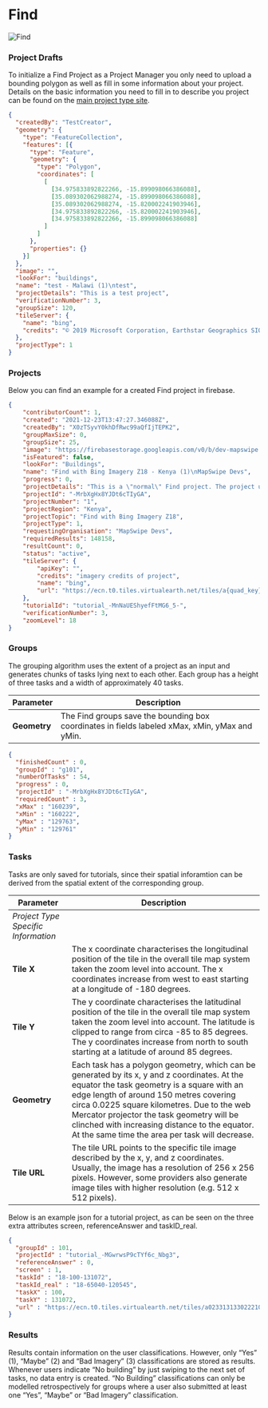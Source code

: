 # Find

![Find](_static/img/data_structure-firebase-1.svg)

### Project Drafts

To initialize a Find Project as a Project Manager you only need to upload a bounding polygon as well as fill in some information about your project.
Details on the basic information you need to fill in to describe you project can be found on the [main project type site](project_type.html).

```json
{
  "createdBy": "TestCreator",
  "geometry": {
    "type": "FeatureCollection",
    "features": [{
      "type": "Feature",
      "geometry": {
        "type": "Polygon",
        "coordinates": [
          [
            [34.975833892822266, -15.899098066386088],
            [35.089302062988274, -15.899098066386088],
            [35.089302062988274, -15.820002241903946],
            [34.975833892822266, -15.820002241903946],
            [34.975833892822266, -15.899098066386088]
          ]
        ]
      },
      "properties": {}
    }]
  },
  "image": "",
  "lookFor": "buildings",
  "name": "test - Malawi (1)\ntest",
  "projectDetails": "This is a test project",
  "verificationNumber": 3,
  "groupSize": 120,
  "tileServer": {
    "name": "bing",
    "credits": "© 2019 Microsoft Corporation, Earthstar Geographics SIO"
  },
  "projectType": 1
}
```

### Projects
Below you can find an example for a created Find project in firebase.

```json
{
	"contributorCount": 1,
	"created": "2021-12-23T13:47:27.346088Z",
	"createdBy": "X0zTSyvY0khDfRwc99aQfIjTEPK2",
	"groupMaxSize": 0,
	"groupSize": 25,
	"image": "https://firebasestorage.googleapis.com/v0/b/dev-mapswipe.appspot.com/o/projectImages%2Fbuildarea.png?alt=media&token=07505c0e-0f80-454c-b446-9b82a73d9d3e",
	"isFeatured": false,
	"lookFor": "Buildings",
	"name": "Find with Bing Imagery Z18 - Kenya (1)\nMapSwipe Devs",
	"progress": 0,
	"projectDetails": "This is a \"normal\" Find project. The project uses Bing Imagery at zoom level 18",
	"projectId": "-MrbXgHx8YJDt6cTIyGA",
	"projectNumber": "1",
	"projectRegion": "Kenya",
	"projectTopic": "Find with Bing Imagery Z18",
	"projectType": 1,
	"requestingOrganisation": "MapSwipe Devs",
	"requiredResults": 148158,
	"resultCount": 0,
	"status": "active",
	"tileServer": {
		"apiKey": "",
		"credits": "imagery credits of project",
		"name": "bing",
		"url": "https://ecn.t0.tiles.virtualearth.net/tiles/a{quad_key}.jpeg?g=1&token={key}"
	},
	"tutorialId": "tutorial_-MnNaUEShyefFtMG6_5-",
	"verificationNumber": 3,
	"zoomLevel": 18
}
```

### Groups

The grouping algorithm uses the extent of a project as an input and generates chunks of tasks lying next to each other. 
Each group has a height of three tasks and a width of approximately 40 tasks.

| Parameter    | Description                                                                                          |
|--------------|------------------------------------------------------------------------------------------------------|
| **Geometry** | The Find groups save the bounding box coordinates in fields labeled xMax, xMin, yMax and yMin. |

```json
{
  "finishedCount" : 0,
  "groupId" : "g101",
  "numberOfTasks" : 54,
  "progress" : 0,
  "projectId" : "-MrbXgHx8YJDt6cTIyGA",
  "requiredCount" : 3,
  "xMax" : "160239",
  "xMin" : "160222",
  "yMax" : "129763",
  "yMin" : "129761"
}
```

### Tasks

Tasks are only saved for tutorials, since their spatial inforamtion can be derived from the spatial extent of the corresponding group.

| Parameter                           | Description                                                                                                                                                                                                                                                                                                                                                                            |
|-------------------------------------|----------------------------------------------------------------------------------------------------------------------------------------------------------------------------------------------------------------------------------------------------------------------------------------------------------------------------------------------------------------------------------------|
| *Project Type Specific Information* |                                                                                                                                                                                                                                                                                                                                                                                        |
| **Tile X**                          | The x coordinate characterises the longitudinal position of the tile in the overall tile map system taken the zoom level into account. The x coordinates increase from west to east starting at a longitude of -180 degrees.                                                                                                                                                           |
| **Tile Y**                          | The y coordinate characterises the latitudinal position of the tile in the overall tile map system taken the zoom level into account. The latitude is clipped to range from circa -85 to 85 degrees. The y coordinates increase from north to south starting at a latitude of around 85 degrees.                                                                                       |
| **Geometry**                        | Each task has a polygon geometry, which can be generated by its x, y and z coordinates. At the equator the task geometry is a square with an edge length of around 150 metres covering circa 0.0225 square kilometres. Due to the web Mercator projector the task geometry will be clinched with increasing distance to the equator. At the same time the area per task will decrease. |
| **Tile URL**                        | The tile URL points to the specific tile image described by the x, y, and z coordinates. Usually, the image has a resolution of 256 x 256 pixels. However, some providers also generate image tiles with higher resolution (e.g. 512 x 512 pixels).                                                                                                                                    |

Below is an example json for a tutorial project, as can be seen on the three extra attributes screen, referenceAnswer and taskID_real.
```json
{
  "groupId" : 101,
  "projectId" : "tutorial_-MGwrwsP9cTYf6c_Nbg3",
  "referenceAnswer" : 0,
  "screen" : 1,
  "taskId" : "18-100-131072",
  "taskId_real" : "18-65040-120545",
  "taskX" : 100,
  "taskY" : 131072,
  "url" : "https://ecn.t0.tiles.virtualearth.net/tiles/a023313133022210002.jpeg?g=7505&mkt=en-US"
}
```

### Results

Results contain information on the user classifications. However, only “Yes” (1), “Maybe” (2) and “Bad Imagery” (3) classifications are stored as results. 
Whenever users indicate “No building” by just swiping to the next set of tasks, no data entry is created.
“No Building” classifications can only be modelled retrospectively for groups where a user also submitted at least one “Yes”, “Maybe” or “Bad Imagery” classification.